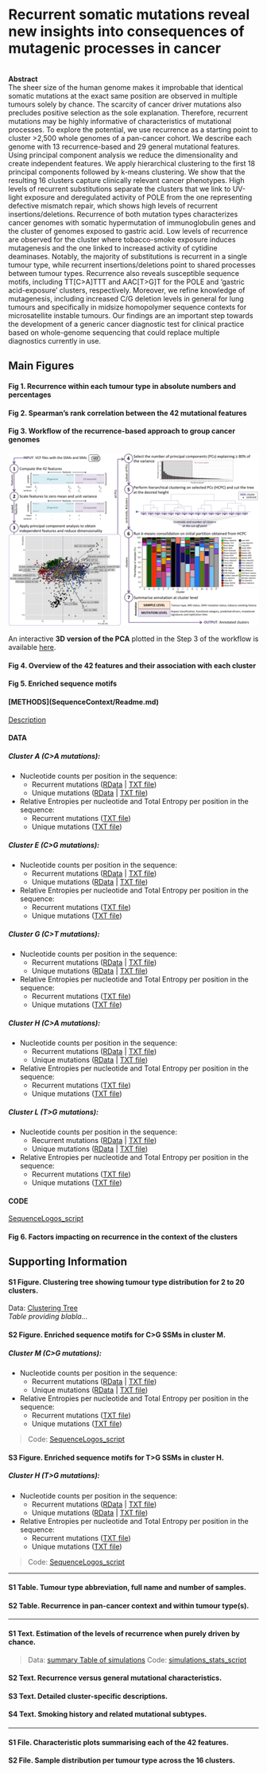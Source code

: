 # Recurrent somatic mutations reveal new insights into consequences of mutagenic processes in cancer
<BR>
<B>Abstract</B><BR>
The sheer size of the human genome makes it improbable that identical somatic mutations at the exact same position are observed in multiple tumours solely by chance. The scarcity of cancer driver mutations also precludes positive selection as the sole explanation. Therefore, recurrent mutations may be highly informative of characteristics of mutational processes. To explore the potential, we use recurrence as a starting point to cluster >2,500 whole genomes of a pan-cancer cohort. We describe each genome with 13 recurrence-based and 29 general mutational features. Using principal component analysis we reduce the dimensionality and create independent features. We apply hierarchical clustering to the first 18 principal components followed by k-means clustering. We show that the resulting 16 clusters capture clinically relevant cancer phenotypes. High levels of recurrent substitutions separate the clusters that we link to UV-light exposure and deregulated activity of POLE from the one representing defective mismatch repair, which shows high levels of recurrent insertions/deletions. Recurrence of both mutation types characterizes cancer genomes with somatic hypermutation of immunoglobulin genes and the cluster of genomes exposed to gastric acid. Low levels of recurrence are observed for the cluster where tobacco-smoke exposure induces mutagenesis and the one linked to increased activity of cytidine deaminases. Notably, the majority of substitutions is recurrent in a single tumour type, while recurrent insertions/deletions point to shared processes between tumour types. Recurrence also reveals susceptible sequence motifs, including TT[C>A]TTT and AAC[T>G]T for the POLE and ‘gastric acid-exposure’ clusters, respectively. Moreover, we refine knowledge of mutagenesis, including increased C/G deletion levels in general for lung tumours and specifically in midsize homopolymer sequence contexts for microsatellite instable tumours. Our findings are an important step towards the development of a generic cancer diagnostic test for clinical practice based on whole-genome sequencing that could replace multiple diagnostics currently in use.



<h2>Main Figures</h2>

<h4>Fig 1. Recurrence within each tumour type in absolute numbers and percentages</h4>

<h4>Fig 2. Spearman’s rank correlation between the 42 mutational features</h4>

<h4>Fig 3. Workflow of the recurrence-based approach to group cancer genomes</h4>

![alt text](Clustering/Fig3.png)

<p>An interactive <strong>3D version of the PCA</strong> plotted in the Step 3 of the workflow is available <a href="https://plot.ly/~andieguez/1/#/">here</a>.</p>


<h4>Fig 4. Overview of the 42 features and their association with each cluster</h4>

<h4>Fig 5. Enriched sequence motifs</h4> 

<h4>[METHODS](SequenceContext/Readme.md)</h4> 

[Description](SequenceContext/Readme.md)

<h4>DATA</h4> 

<h5>Cluster A (C>A mutations):</h5>

* Nucleotide counts per position in the sequence:<br> 
    * Recurrent mutations ([RData](SequenceContext/Data/Counts/SeqContext_counts_cluster_A_rec_C_A_21positions.RData) | [TXT file](SequenceContext/Data/Counts/SeqContext_counts_cluster_A_rec_C_A_21positions.txt))<br>
    * Unique mutations ([RData](SequenceContext/Data/Counts/SeqContext_counts_cluster_A_unique_C_A_21positions.RData) | [TXT file](SequenceContext/Data/Counts/SeqContext_counts_cluster_A_unique_C_A_21positions.txt))<br>
* Relative Entropies per nucleotide and Total Entropy per position in the sequence:<br>
    * Recurrent mutations ([TXT file](SequenceContext/Data/Entropies/SeqContext_RelativeEntropies_and_total_cluster_A_rec_C_A_21positions.txt))<br>
    * Unique mutations ([TXT file](SequenceContext/Data/Entropies/SeqContext_RelativeEntropies_and_total_cluster_A_unique_C_A_21positions.txt))<br>

<h5>Cluster E (C>G mutations):</h5>

* Nucleotide counts per position in the sequence:<br> 
    * Recurrent mutations ([RData](example_script.R) | [TXT file](example_script.R))<br>
    * Unique mutations ([RData](example_script.R) | [TXT file](example_script.R))<br>
* Relative Entropies per nucleotide and Total Entropy per position in the sequence:<br>
    * Recurrent mutations ([TXT file](example_script.R))<br>
    * Unique mutations ([TXT file](example_script.R))<br>
    
<h5>Cluster G (C>T mutations):</h5>

* Nucleotide counts per position in the sequence:<br> 
    * Recurrent mutations ([RData](example_script.R) | [TXT file](example_script.R))<br>
    * Unique mutations ([RData](example_script.R) | [TXT file](example_script.R))<br>
* Relative Entropies per nucleotide and Total Entropy per position in the sequence:<br>
    * Recurrent mutations ([TXT file](example_script.R))<br>
    * Unique mutations ([TXT file](example_script.R))<br>
    
<h5>Cluster H (C>A mutations):</h5>

* Nucleotide counts per position in the sequence:<br> 
    * Recurrent mutations ([RData](example_script.R) | [TXT file](example_script.R))<br>
    * Unique mutations ([RData](example_script.R) | [TXT file](example_script.R))<br>
* Relative Entropies per nucleotide and Total Entropy per position in the sequence:<br>
    * Recurrent mutations ([TXT file](example_script.R))<br>
    * Unique mutations ([TXT file](example_script.R))<br>

<h5>Cluster L (T>G mutations):</h5>

* Nucleotide counts per position in the sequence:<br> 
    * Recurrent mutations ([RData](example_script.R) | [TXT file](example_script.R))<br>
    * Unique mutations ([RData](example_script.R) | [TXT file](example_script.R))<br>
* Relative Entropies per nucleotide and Total Entropy per position in the sequence:<br>
    * Recurrent mutations ([TXT file](example_script.R))<br>
    * Unique mutations ([TXT file](example_script.R))<br>


<h4>CODE</h4> 

[SequenceLogos_script](example_script.R)


<h4>Fig 6. Factors impacting on recurrence in the context of the clusters</h4> 


<h2>Supporting Information</h2>

<h4>S1 Figure. Clustering tree showing tumour type distribution for 2 to 20 clusters.</h4>

Data: [Clustering Tree](example_script.R)<br>
*Table providing blabla...*


<h4>S2 Figure. Enriched sequence motifs for C>G SSMs in cluster M.</h4>

<h5>Cluster M (C>G mutations):</h5>

* Nucleotide counts per position in the sequence:<br> 
    * Recurrent mutations ([RData](example_script.R) | [TXT file](example_script.R))<br>
    * Unique mutations ([RData](example_script.R) | [TXT file](example_script.R))<br>
* Relative Entropies per nucleotide and Total Entropy per position in the sequence:<br>
    * Recurrent mutations ([TXT file](example_script.R))<br>
    * Unique mutations ([TXT file](example_script.R))<br>

>Code: [SequenceLogos_script](example_script.R)


<h4>S3 Figure. Enriched sequence motifs for T>G SSMs in cluster H.</h4>

<h5>Cluster H (T>G mutations):</h5>

* Nucleotide counts per position in the sequence:<br> 
    * Recurrent mutations ([RData](example_script.R) | [TXT file](example_script.R))<br>
    * Unique mutations ([RData](example_script.R) | [TXT file](example_script.R))<br>
* Relative Entropies per nucleotide and Total Entropy per position in the sequence:<br>
    * Recurrent mutations ([TXT file](example_script.R))<br>
    * Unique mutations ([TXT file](example_script.R))<br>

>Code: [SequenceLogos_script](example_script.R)

---

<h4>S1 Table. Tumour type abbreviation, full name and number of samples.</h4>

<h4>S2 Table. Recurrence in pan-cancer context and within tumour type(s).</h4>

---

<h4>S1 Text. Estimation of the levels of recurrence when purely driven by chance.</h4>

>Data: [summary Table of simulations](example_script.R)
>Code: [simulations_stats_script](example_script.R)

<h4>S2 Text. Recurrence versus general mutational characteristics.</h4>

<h4>S3 Text. Detailed cluster-specific descriptions.</h4>

<h4>S4 Text. Smoking history and related mutational subtypes.</h4>

---

<h4>S1 File. Characteristic plots summarising each of the 42 features.</h4>

<h4>S2 File. Sample distribution per tumour type across the 16 clusters.</h4>
